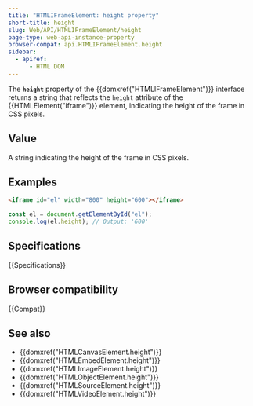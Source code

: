 ```yaml
---
title: "HTMLIFrameElement: height property"
short-title: height
slug: Web/API/HTMLIFrameElement/height
page-type: web-api-instance-property
browser-compat: api.HTMLIFrameElement.height
sidebar:
  - apiref:
      - HTML DOM
---
```


The **`height`** property of the {{domxref("HTMLIFrameElement")}} interface returns a string that reflects the `height` attribute of the {{HTMLElement("iframe")}} element, indicating the height of the frame in CSS pixels.

## Value

A string indicating the height of the frame in CSS pixels.

## Examples

```html
<iframe id="el" width="800" height="600"></iframe>
```

```js
const el = document.getElementById("el");
console.log(el.height); // Output: '600'
```

## Specifications

{{Specifications}}

## Browser compatibility

{{Compat}}

## See also

- {{domxref("HTMLCanvasElement.height")}}
- {{domxref("HTMLEmbedElement.height")}}
- {{domxref("HTMLImageElement.height")}}
- {{domxref("HTMLObjectElement.height")}}
- {{domxref("HTMLSourceElement.height")}}
- {{domxref("HTMLVideoElement.height")}}
